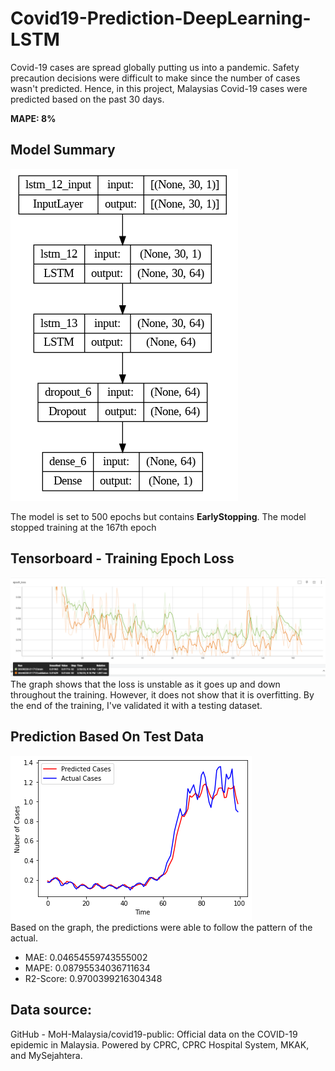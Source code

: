 # Covid19-Prediction-DeepLearning-LSTM

Covid-19 cases are spread globally putting us into a pandemic. Safety precaution decisions were difficult to make since the number of cases wasn't predicted. Hence, in this project, Malaysias Covid-19 cases were predicted based on the past 30 days.

**MAPE: 8%**

## Model Summary<br/>
![img](/images/model_summary.PNG)<br/>

The model is set to 500 epochs but contains **EarlyStopping**. The model stopped training at the 167th epoch

## Tensorboard - Training Epoch Loss 
![img](/images/epoch_loss.PNG)<br/>
The graph shows that the loss is unstable as it goes up and down throughout the training. However, it does not show that it is overfitting. By the end of the training, I've validated it with a testing dataset.

## Prediction Based On Test Data
![img](/images/output.png)<br/>
Based on the graph, the predictions were able to follow the pattern of the actual.<br/>

* MAE: 0.04654559743555002
* MAPE: 0.08795534036711634
* R2-Score: 0.9700399216304348

## Data source: 
GitHub - MoH-Malaysia/covid19-public: Official data on the COVID-19 epidemic in Malaysia. Powered by CPRC, CPRC Hospital System, MKAK, and MySejahtera.
